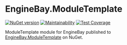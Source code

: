# EngineBay.ModuleTemplate

[![NuGet version](https://badge.fury.io/nu/EngineBay.ModuleTemplate.svg)](https://badge.fury.io/nu/EngineBay.ModuleTemplate)
[![Maintainability](https://api.codeclimate.com/v1/badges/4795913e1f4729f0531e/maintainability)](https://codeclimate.com/github/engine-bay/module-template/maintainability)
[![Test Coverage](https://api.codeclimate.com/v1/badges/4795913e1f4729f0531e/test_coverage)](https://codeclimate.com/github/engine-bay/module-template/test_coverage)

ModuleTemplate module for EngineBay published to [EngineBay.ModuleTemplate](https://www.nuget.org/packages/EngineBay.ModuleTemplate/) on NuGet.
